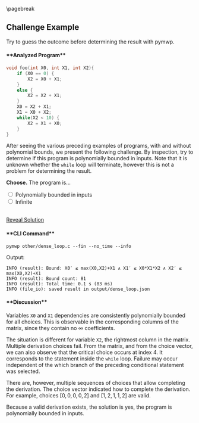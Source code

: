\pagebreak

## Challenge Example

Try to guess the outcome before determining the result with pymwp.

<h4>**Analyzed Program**</h4>

```c
void foo(int X0, int X1, int X2){
    if (X0 == 0) {
        X2 = X0 + X1;
    }
    else {
        X2 = X2 + X1;
    }
    X0 = X2 + X1;
    X1 = X0 + X2;
    while(X2 < 10) {
        X2 = X1 + X0;
    }
}
```

After seeing the various preceding examples of programs, with and without polynomial bounds, we present the following challenge.
By inspection, try to determine if this program is polynomially bounded in inputs.
Note that it is unknown whether the `while` loop will terminate, however this is not a problem for determining the result.


**Choose.** The program is...
 
<div class="form-check">
  <input class="form-check-input" type="radio" name="flexRadio" id="P required" required>
  <label class="form-check-label" for="flexRadioDefault1">Polynomially bounded in inputs</label>
</div>
<div class="form-check">
  <input class="form-check-input" type="radio" name="flexRadio" id="Infinite">
  <label class="form-check-label" for="flexRadioDefault2">Infinite</label>
</div>

<br/>

<a class="btn btn-primary" data-bs-toggle="collapse" href="#solution" role="button" aria-expanded="true"
aria-controls="solution">Reveal Solution</a>


<div class="collapse" id="solution"> 

<h4>**CLI Command**</h4>

```console
pymwp other/dense_loop.c --fin --no_time --info
```

Output:

```console
INFO (result): Bound: X0′ ≤ max(X0,X2)+X1 ∧ X1′ ≤ X0*X1*X2 ∧ X2′ ≤ max(X0,X2)+X1
INFO (result): Bound count: 81
INFO (result): Total time: 0.1 s (83 ms)
INFO (file_io): saved result in output/dense_loop.json
```


<h4>**Discussion**</h4>

Variables `X0` and `X1` dependencies are consistently polynomially bounded for all choices.
This is observable in the corresponding columns of the matrix, since they contain no $\infty$ coefficients.

The situation is different for variable `X2`, the rightmost column in the matrix. Multiple derivation choices fail.
From the matrix, and from the choice vector, we can also observe that the critical choice occurs at index 4.
It corresponds to the statement inside the `while` loop. Failure may occur independent of the which branch of the preceding conditional statement was selected.

There are, however, multiple sequences of choices that allow completing the derivation.
The choice vector indicated how to complete the derivation.
For example, choices $[0, 0, 0, 0, 2]$ and $[1, 2, 1, 1, 2]$ are valid.

Because a valid derivation exists, the solution is yes, the program is polynomially bounded in inputs.

</div> 

<br/>

